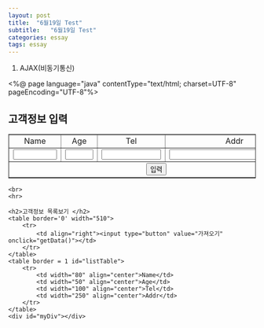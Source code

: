 ```yaml
---
layout: post
title:  "6월19일 Test"
subtitle:   "6월19일 Test"
categories: essay
tags: essay
---
```


1. AJAX(비동기통신)

<%@ page language="java" contentType="text/html; charset=UTF-8" pageEncoding="UTF-8"%>
<!DOCTYPE html>
<html>
<head>
<meta charset="utf-8">
<title>InputCustomer</title>
<script type="text/javascript" src="../02_jquery_ajax_basic/libs/jquery-1.9.1.min.js"></script>
<script type="text/javascript">
	function insertCustomer(){
		$.ajax({
			type : "GET",
			url : "DataInput.jsp",
			data : {
				name : $("#name").val(),
				age : $("#age").val(),
				tel : $("#tel").val(),
				addr : $("#addr").val()
			},	
			dataType : "text",
			success : function(result){
				if(result == 1){
					alert('입력이 완료됬습니다');
				}else{
					alert('다시입력하세요');
				}
			},
			error : function(){
				alert("error");
			}
		});
	};
	
	function getData(){
		var table = $("#listTable");
		var param = {name : "name", age : "age", tel : "tel", addr : "addr"};
		$.ajax({
			type : "GET",
			url : "DataSelect.jsp",
			data : param,	
			dataType : "xml",
			success : function(data){
/*
				var person = $(data).find("person");
				var str = '<tr><td width="80" align="center">Name</td><td width="50" align="center">Age</td><td width="100" align="center">Tel</td><td width="250" align="center">Addr</td></tr>"table.find("tr:first")';
				for(var i = 0; i < person.length; i++){
					str += "<tr>";
					str += "<td>" + person.eq(i).find("name").text() + "</td>";
					str += "<td>" + person.eq(i).find("age").text() + "</td>";
					str += "<td>" + person.eq(i).find("tel").text() + "</td>";
					str += "<td>" + person.eq(i).find("addr").text() + "</td>";
					str += "</tr>"
				}
				table.html(str);
*/
				
				var person = $(data).find("person");
				$("#listTable").find("tr").not(":first").remove();
				for(var i = 0; i < person.length; i++){
					var name = person.eq(i).find("name").text();
					var age = person.eq(i).find("age").text();
					var tel = person.eq(i).find("tel").text();
					var addr = person.eq(i).find("addr").text();
					$("#listTable").append("<tr><td>" + name + "</td><td>" + age + "</td><td>" + tel + "</td><td>" + addr + "</td></tr>");
				}
			},
			error : function(){
				alert("error");
			}
		});
	};
</script>
</head>

<!-- <body> -->
<body>
	<h2>고객정보 입력 </h2>
	<form name="inForm" method="post">
	<table border = 1>
		<tr>
			<td width="80" align="center">Name</td>
			<td width="50" align="center">Age</td>
			<td width="100" align="center">Tel</td>	
			<td width="250" align="center">Addr</td>
		</tr>
		<tr>
			<td align="center"><input type="text" size="8" name="name" id="name"></td>
			<td align="center"><input type="text" size="4" name="age" id="age"></td>
			<td align="center"><input type="text" size="12" name="tel" id="tel"></td>
			<td align="center"><input type="text" size="30" name="addr" id="addr"></td>
		</tr>
		<tr>
			<td colspan="4" align="center"> 
				<input type="button" value="입력" onclick="insertCustomer()">
			</td>
		</tr>
	</table>
	
	<br>
	<hr>
	
	<h2>고객정보 목록보기 </h2>
	<table border='0' width="510"> 
		<tr>
			<td align="right"><input type="button" value="가져오기" onclick="getData()"></td>
		</tr>
	</table>
	<table border = 1 id="listTable">
		<tr>
			<td width="80" align="center">Name</td>
			<td width="50" align="center">Age</td>
			<td width="100" align="center">Tel</td>	
			<td width="250" align="center">Addr</td>
		</tr>
	</table>
	<div id="myDiv"></div>
</form>
</body>
</html>